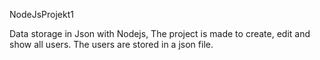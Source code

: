 NodeJsProjekt1

Data storage in Json with Nodejs,
The project is made to create, edit and show all users.
The users are stored in a json file. 
